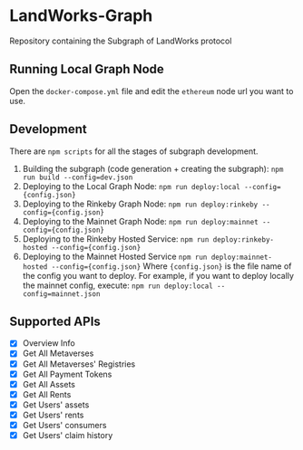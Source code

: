 # LandWorks-Graph
Repository containing the Subgraph of LandWorks protocol

## Running Local Graph Node

Open the `docker-compose.yml` file and edit the `ethereum` node url you want to use.

## Development

There are `npm scripts` for all the stages of subgraph development.

1. Building the subgraph (code generation + creating the subgraph): `npm run build --config=dev.json`
2. Deploying to the Local Graph Node: `npm run deploy:local --config={config.json}`
3. Deploying to the Rinkeby Graph Node: `npm run deploy:rinkeby --config={config.json}`
4. Deploying to the Mainnet Graph Node: `npm run deploy:mainnet --config={config.json}`
5. Deploying to the Rinkeby Hosted Service: `npm run deploy:rinkeby-hosted --config={config.json}`
6. Deploying to the Mainnet Hosted Service `npm run deploy:mainnet-hosted --config={config.json}`
   Where `{config.json}` is the file name of the config you want to deploy. For example, if you want to deploy locally the mainnet config, execute: `npm run deploy:local --config=mainnet.json`

## Supported APIs

- [X] Overview Info
- [X] Get All Metaverses
- [X] Get All Metaverses' Registries
- [X] Get All Payment Tokens
- [X] Get All Assets
- [X] Get All Rents
- [X] Get Users' assets
- [X] Get Users' rents
- [X] Get Users' consumers
- [X] Get Users' claim history
